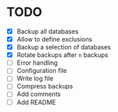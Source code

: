 # TODO

- [x] Backup all databases
- [x] Allow to define exclusions
- [x] Backup a selection of databases
- [x] Rotate backups after `n` backups
- [ ] Error handling
- [ ] Configuration file
- [ ] Write log file
- [ ] Compress backups
- [ ] Add comments
- [ ] Add README